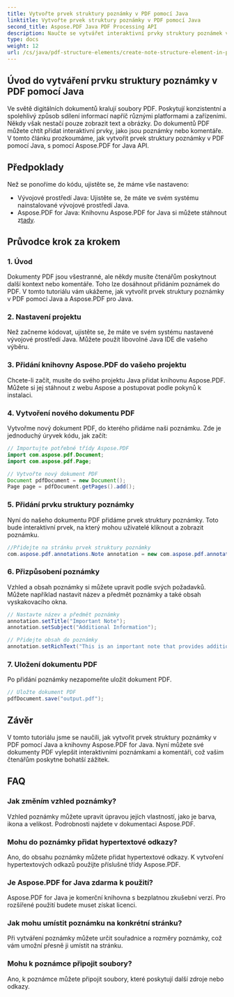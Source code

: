 ```yaml
---
title: Vytvořte prvek struktury poznámky v PDF pomocí Java
linktitle: Vytvořte prvek struktury poznámky v PDF pomocí Java
second_title: Aspose.PDF Java PDF Processing API
description: Naučte se vytvářet interaktivní prvky struktury poznámek v PDF pomocí Java s Aspose.PDF for Java. Vylepšete své dokumenty informativními poznámkami.
type: docs
weight: 12
url: /cs/java/pdf-structure-elements/create-note-structure-element-in-pdf-using-java/
---
```


## Úvod do vytváření prvku struktury poznámky v PDF pomocí Java

Ve světě digitálních dokumentů kralují soubory PDF. Poskytují konzistentní a spolehlivý způsob sdílení informací napříč různými platformami a zařízeními. Někdy však nestačí pouze zobrazit text a obrázky. Do dokumentů PDF můžete chtít přidat interaktivní prvky, jako jsou poznámky nebo komentáře. V tomto článku prozkoumáme, jak vytvořit prvek struktury poznámky v PDF pomocí Java, s pomocí Aspose.PDF for Java API.

## Předpoklady

Než se ponoříme do kódu, ujistěte se, že máme vše nastaveno:

- Vývojové prostředí Java: Ujistěte se, že máte ve svém systému nainstalované vývojové prostředí Java.
-  Aspose.PDF for Java: Knihovnu Aspose.PDF for Java si můžete stáhnout z[tady](https://releases.aspose.com/pdf/java/).

## Průvodce krok za krokem

### 1. Úvod

Dokumenty PDF jsou všestranné, ale někdy musíte čtenářům poskytnout další kontext nebo komentáře. Toho lze dosáhnout přidáním poznámek do PDF. V tomto tutoriálu vám ukážeme, jak vytvořit prvek struktury poznámky v PDF pomocí Java a Aspose.PDF pro Java.

### 2. Nastavení projektu

Než začneme kódovat, ujistěte se, že máte ve svém systému nastavené vývojové prostředí Java. Můžete použít libovolné Java IDE dle vašeho výběru.

### 3. Přidání knihovny Aspose.PDF do vašeho projektu

Chcete-li začít, musíte do svého projektu Java přidat knihovnu Aspose.PDF. Můžete si jej stáhnout z webu Aspose a postupovat podle pokynů k instalaci.

### 4. Vytvoření nového dokumentu PDF

Vytvořme nový dokument PDF, do kterého přidáme naši poznámku. Zde je jednoduchý úryvek kódu, jak začít:

```java
// Importujte potřebné třídy Aspose.PDF
import com.aspose.pdf.Document;
import com.aspose.pdf.Page;

// Vytvořte nový dokument PDF
Document pdfDocument = new Document();
Page page = pdfDocument.getPages().add();
```

### 5. Přidání prvku struktury poznámky

Nyní do našeho dokumentu PDF přidáme prvek struktury poznámky. Toto bude interaktivní prvek, na který mohou uživatelé kliknout a zobrazit poznámku.

```java
//Přidejte na stránku prvek struktury poznámky
com.aspose.pdf.annotations.Note annotation = new com.aspose.pdf.annotations.Note(page, new com.aspose.pdf.Rectangle(100, 100, 200, 200));
```

### 6. Přizpůsobení poznámky

Vzhled a obsah poznámky si můžete upravit podle svých požadavků. Můžete například nastavit název a předmět poznámky a také obsah vyskakovacího okna.

```java
// Nastavte název a předmět poznámky
annotation.setTitle("Important Note");
annotation.setSubject("Additional Information");

// Přidejte obsah do poznámky
annotation.setRichText("This is an important note that provides additional information.");
```

### 7. Uložení dokumentu PDF

Po přidání poznámky nezapomeňte uložit dokument PDF.

```java
// Uložte dokument PDF
pdfDocument.save("output.pdf");
```

## Závěr

V tomto tutoriálu jsme se naučili, jak vytvořit prvek struktury poznámky v PDF pomocí Java a knihovny Aspose.PDF for Java. Nyní můžete své dokumenty PDF vylepšit interaktivními poznámkami a komentáři, což vašim čtenářům poskytne bohatší zážitek.

## FAQ

### Jak změním vzhled poznámky?

Vzhled poznámky můžete upravit úpravou jejích vlastností, jako je barva, ikona a velikost. Podrobnosti najdete v dokumentaci Aspose.PDF.

### Mohu do poznámky přidat hypertextové odkazy?

Ano, do obsahu poznámky můžete přidat hypertextové odkazy. K vytvoření hypertextových odkazů použijte příslušné třídy Aspose.PDF.

### Je Aspose.PDF for Java zdarma k použití?

Aspose.PDF for Java je komerční knihovna s bezplatnou zkušební verzí. Pro rozšířené použití budete muset získat licenci.

### Jak mohu umístit poznámku na konkrétní stránku?

Při vytváření poznámky můžete určit souřadnice a rozměry poznámky, což vám umožní přesně ji umístit na stránku.

### Mohu k poznámce připojit soubory?

Ano, k poznámce můžete připojit soubory, které poskytují další zdroje nebo odkazy.